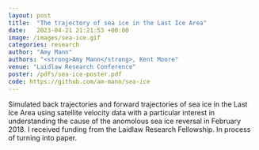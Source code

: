 ```yaml
---
layout: post
title:  "The trajectory of sea ice in the Last Ice Area"
date:   2023-04-21 21:21:53 +00:00
image: /images/sea-ice.gif
categories: research
author: "Amy Mann"
authors: "<strong>Amy Mann</strong>, Kent Moore"
venue: "Laidlaw Research Conference"
poster: /pdfs/sea-ice-poster.pdf
code: https://github.com/am-mann/sea-ice
---
```

Simulated back trajectories and forward trajectories of sea ice in the Last Ice Area using satellite velocity data with a particular interest in understanding the cause of the anomolous sea ice reversal in February 2018. I received funding from the Laidlaw Research Fellowship. In process of turning into paper. 
